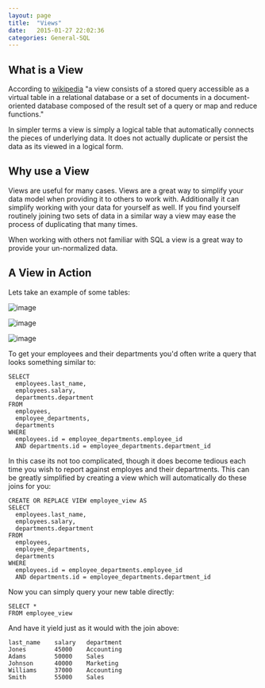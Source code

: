 ```yaml
---
layout: page
title:  "Views"
date:   2015-01-27 22:02:36
categories: General-SQL
---
```


What is a View
--------------

According to [wikipedia](http://en.wikipedia.org/wiki/View_%28database%29) "a view consists of a stored query accessible as a virtual table in a relational
database or a set of documents in a document-oriented database composed of the result set of a query or map and reduce functions."

In simpler terms a view is simply a logical table that automatically connects the pieces of underlying data. It does not actually duplicate or persist the data as its viewed in a logical form.

Why use a View
--------------

Views are useful for many cases. Views are a great way to simplify your data model when providing it to others to work with. Additionally it can simplify working with your data for yourself as well. If you find yourself routinely joining two sets of data in a similar way a view may ease the process of duplicating that many times.

When working with others not familiar with SQL a view is a great way to provide your un-normalized data.

A View in Action
----------------

Lets take an example of some tables:

![image](http://f.cl.ly/items/072Q3Y073Z0o413b3N2x/Untitled%202-1.png)

![image](http://f.cl.ly/items/2Q470O2S2f2v1u091r3h/Untitled%202-2.png)

![image](http://f.cl.ly/items/2I0a2u3z1x1Q0h2t3f1M/Untitled%202.png)

To get your employees and their departments you'd often write a query that looks something similar to:

    SELECT 
      employees.last_name, 
      employees.salary, 
      departments.department
    FROM 
      employees, 
      employee_departments,
      departments
    WHERE 
      employees.id = employee_departments.employee_id
      AND departments.id = employee_departments.department_id

In this case its not too complicated, though it does become tedious each time you wish to report against employes and their departments. This can be greatly simplified by creating a view which will automatically do these joins for you:

    CREATE OR REPLACE VIEW employee_view AS
    SELECT 
      employees.last_name, 
      employees.salary, 
      departments.department
    FROM 
      employees, 
      employee_departments,
      departments
    WHERE 
      employees.id = employee_departments.employee_id
      AND departments.id = employee_departments.department_id


Now you can simply query your new table directly:

    SELECT *
    FROM employee_view

And have it yield just as it would with the join above:

    last_name    salary   department
    Jones        45000    Accounting 
    Adams        50000    Sales
    Johnson      40000    Marketing
    Williams     37000    Accounting
    Smith        55000    Sales

